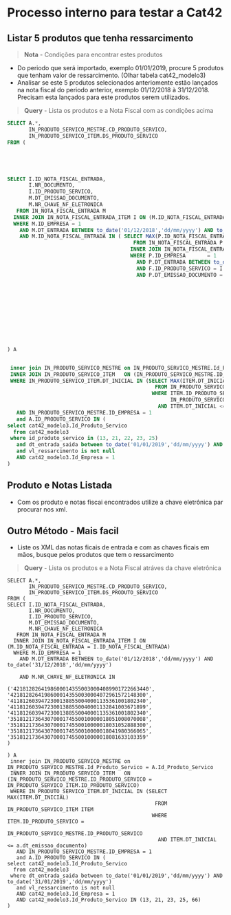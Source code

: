 # Processo interno para testar a Cat42

## Listar 5 produtos que tenha ressarcimento

> **Nota** - Condições para encontrar estes produtos

- Do periodo que será importado, exemplo 01/01/2019, procure 5 produtos que tenham valor de ressarcimento. (Olhar tabela cat42_modelo3)
- Analisar se este 5 produtos selecionados anteriomente estão lançados na nota fiscal do periodo anterior, exemplo 01/12/2018 à 31/12/2018. Precisam esta lançados para este produtos serem utilizados. 

> **Query** - Lista os produtos e a Nota Fiscal com as condições acima
```sql
SELECT A.*,
       IN_PRODUTO_SERVICO_MESTRE.CD_PRODUTO_SERVICO,
       IN_PRODUTO_SERVICO_ITEM.DS_PRODUTO_SERVICO
FROM (





SELECT I.ID_NOTA_FISCAL_ENTRADA,
       I.NR_DOCUMENTO,
       I.ID_PRODUTO_SERVICO,
       M.DT_EMISSAO_DOCUMENTO,
       M.NR_CHAVE_NF_ELETRONICA
   FROM IN_NOTA_FISCAL_ENTRADA M
  INNER JOIN IN_NOTA_FISCAL_ENTRADA_ITEM I ON (M.ID_NOTA_FISCAL_ENTRADA = I.ID_NOTA_FISCAL_ENTRADA)
  WHERE M.ID_EMPRESA = 1
    AND M.DT_ENTRADA BETWEEN to_date('01/12/2018','dd/mm/yyyy') AND to_date('31/12/2018','dd/mm/yyyy')
    AND M.ID_NOTA_FISCAL_ENTRADA IN ( SELECT MAX(P.ID_NOTA_FISCAL_ENTRADA)
                                         FROM IN_NOTA_FISCAL_ENTRADA P
                                        INNER JOIN IN_NOTA_FISCAL_ENTRADA_ITEM F ON (P.ID_NOTA_FISCAL_ENTRADA = F.ID_NOTA_FISCAL_ENTRADA)
                                        WHERE P.ID_EMPRESA       = 1
                                          AND P.DT_ENTRADA BETWEEN to_date('01/12/2018','dd/mm/yyyy') AND to_date('31/12/2018','dd/mm/yyyy')
                                          AND F.ID_PRODUTO_SERVICO = I.ID_PRODUTO_SERVICO 
                                          AND P.DT_EMISSAO_DOCUMENTO =  (SELECT MAX(PP.DT_EMISSAO_DOCUMENTO)
                                                                           FROM IN_NOTA_FISCAL_ENTRADA PP
                                                                          INNER JOIN IN_NOTA_FISCAL_ENTRADA_ITEM FF ON (PP.ID_NOTA_FISCAL_ENTRADA = FF.ID_NOTA_FISCAL_ENTRADA)
                                                                          WHERE PP.ID_EMPRESA       = 1
                                                                            AND PP.DT_ENTRADA BETWEEN to_date('01/12/2018','dd/mm/yyyy') AND to_date('31/12/2018','dd/mm/yyyy')
                                                                            AND FF.ID_PRODUTO_SERVICO = I.ID_PRODUTO_SERVICO) )






) A 


 inner join IN_PRODUTO_SERVICO_MESTRE on IN_PRODUTO_SERVICO_MESTRE.Id_Produto_Servico = A.Id_Produto_Servico
 INNER JOIN IN_PRODUTO_SERVICO_ITEM   ON (IN_PRODUTO_SERVICO_MESTRE.ID_PRODUTO_SERVICO =  IN_PRODUTO_SERVICO_ITEM.ID_PRODUTO_SERVICO)
 WHERE IN_PRODUTO_SERVICO_ITEM.DT_INICIAL IN (SELECT MAX(ITEM.DT_INICIAL)
                                                FROM IN_PRODUTO_SERVICO_ITEM ITEM
                                               WHERE ITEM.ID_PRODUTO_SERVICO =
                                                     IN_PRODUTO_SERVICO_MESTRE.ID_PRODUTO_SERVICO
                                                 AND ITEM.DT_INICIAL <= a.dt_emissao_documento)
   AND IN_PRODUTO_SERVICO_MESTRE.ID_EMPRESA = 1
   and A.ID_PRODUTO_SERVICO IN (
select cat42_modelo3.Id_Produto_Servico 
  from cat42_modelo3
 where id_produto_servico in (13, 21, 22, 23, 25) 
   and dt_entrada_saida between to_date('01/01/2019','dd/mm/yyyy') AND to_date('31/01/2019','dd/mm/yyyy')
   and vl_ressarcimento is not null
   AND cat42_modelo3.Id_Empresa = 1
)
```

## Produto e Notas Listada

- Com os produto e notas fiscai encontrados utilize a chave eletrônica par procurar nos xml.

## Outro Método - Mais facil

- Liste os XML das notas ficais de entrada e com as chaves ficais em mãos, busque pelos produtos que tem o ressarcimento

> **Query** - Lista os produtos e a Nota Fiscal atráves da chave eletrônica

```
SELECT A.*,
       IN_PRODUTO_SERVICO_MESTRE.CD_PRODUTO_SERVICO,
       IN_PRODUTO_SERVICO_ITEM.DS_PRODUTO_SERVICO
FROM (
SELECT I.ID_NOTA_FISCAL_ENTRADA,
       I.NR_DOCUMENTO,
       I.ID_PRODUTO_SERVICO,
       M.DT_EMISSAO_DOCUMENTO,
       M.NR_CHAVE_NF_ELETRONICA
   FROM IN_NOTA_FISCAL_ENTRADA M
  INNER JOIN IN_NOTA_FISCAL_ENTRADA_ITEM I ON (M.ID_NOTA_FISCAL_ENTRADA = I.ID_NOTA_FISCAL_ENTRADA)
  WHERE M.ID_EMPRESA = 1
    AND M.DT_ENTRADA BETWEEN to_date('01/12/2018','dd/mm/yyyy') AND to_date('31/12/2018','dd/mm/yyyy')
                                                                                  
    AND M.NR_CHAVE_NF_ELETRONICA IN 

('42181282641986000143550030004089901722663440',
'42181282641986000143550030004072961572148300',
'41181260394723001388550040001135361001802340',
'41181260394723001388550040001132841003671899',
'41181260394723001388550040001135361001802340',
'35181217364307000174550010000018051008070008',
'35181217364307000174550010000018031052888300',
'35181217364307000174550010000018041980366065',
'35181217364307000174550010000018081633103359'
)

) A 
 inner join IN_PRODUTO_SERVICO_MESTRE on IN_PRODUTO_SERVICO_MESTRE.Id_Produto_Servico = A.Id_Produto_Servico
 INNER JOIN IN_PRODUTO_SERVICO_ITEM   ON (IN_PRODUTO_SERVICO_MESTRE.ID_PRODUTO_SERVICO =  IN_PRODUTO_SERVICO_ITEM.ID_PRODUTO_SERVICO)
 WHERE IN_PRODUTO_SERVICO_ITEM.DT_INICIAL IN (SELECT MAX(ITEM.DT_INICIAL)
                                                FROM IN_PRODUTO_SERVICO_ITEM ITEM
                                               WHERE ITEM.ID_PRODUTO_SERVICO =
                                                     IN_PRODUTO_SERVICO_MESTRE.ID_PRODUTO_SERVICO
                                                 AND ITEM.DT_INICIAL <= a.dt_emissao_documento)
   AND IN_PRODUTO_SERVICO_MESTRE.ID_EMPRESA = 1
   and A.ID_PRODUTO_SERVICO IN (
select cat42_modelo3.Id_Produto_Servico 
  from cat42_modelo3
 where dt_entrada_saida between to_date('01/01/2019','dd/mm/yyyy') AND to_date('31/01/2019','dd/mm/yyyy')
   and vl_ressarcimento is not null
   AND cat42_modelo3.Id_Empresa = 1
   AND cat42_modelo3.Id_Produto_Servico IN (13, 21, 23, 25, 66)
)
```